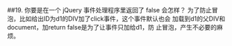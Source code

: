 ##19. 你要是在一个 jQuery 事件处理程序里返回了 false 会怎样？
  为了防止冒泡，比如给出ID为d1的DIV加了click事件，这个事件默认也会
加载到d1的父DIV和document，加return false是为了让事件只加给d1，防
止冒泡，产生不必要的麻烦。
